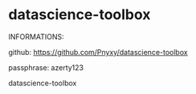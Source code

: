 # datascience-toolbox

INFORMATIONS:

github: https://github.com/Pnyxy/datascience-toolbox

passphrase: azerty123

datascience-toolbox
